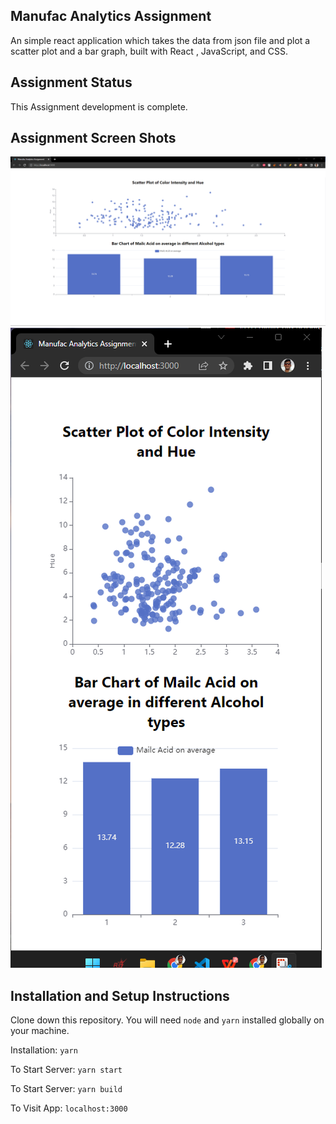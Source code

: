 ## Manufac Analytics Assignment


An simple react application which takes the data from json file and plot a scatter plot and a bar graph, built with React , JavaScript, and CSS.

## Assignment Status

This Assignment development is complete.

## Assignment Screen Shots
![Laptop View](./laptop-view.png)
![Mobile View](./mobile-view.png)


## Installation and Setup Instructions
Clone down this repository. 
You will need `node` and `yarn` installed globally on your machine.  

Installation:
`yarn`  

To Start Server:
`yarn start`  

To Start Server:
`yarn build`  

To Visit App:
`localhost:3000`  


